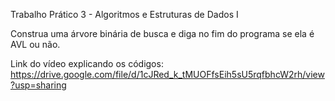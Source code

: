 Trabalho Prático 3 - Algoritmos e Estruturas de Dados I

Construa uma árvore binária de busca e diga no fim do programa se ela é AVL ou não.

Link do vídeo explicando os códigos: https://drive.google.com/file/d/1cJRed_k_tMUOFfsEih5sU5rqfbhcW2rh/view?usp=sharing
